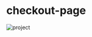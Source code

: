 # checkout-page
![project](https://user-images.githubusercontent.com/99825584/170778774-a7542d41-8140-4a70-9725-544d1781de40.gif)

